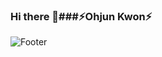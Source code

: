 ### Hi there 👋###⚡Ohjun Kwon⚡
![Footer](https://capsule-render.vercel.app/api?type=waving&color=auto&height=200&section=footer&text=POP%20THAT%20CHAMPAGNE%20FOR%20CHAMPION&fontSize=15)
<!--
**ohjunee/ohjunee** is a ✨ _special_ ✨ repository because its `README.md` (this file) appears on your GitHub profile.

Here are some ideas to get you started:

- 🔭 I’m currently working on ...
- 🌱 I’m currently learning ...
- 👯 I’m looking to collaborate on ...
- 🤔 I’m looking for help with ...
- 💬 Ask me about ...
- 📫 How to reach me: ...
- 😄 Pronouns: ...
- ⚡ Fun fact: ...
-->
